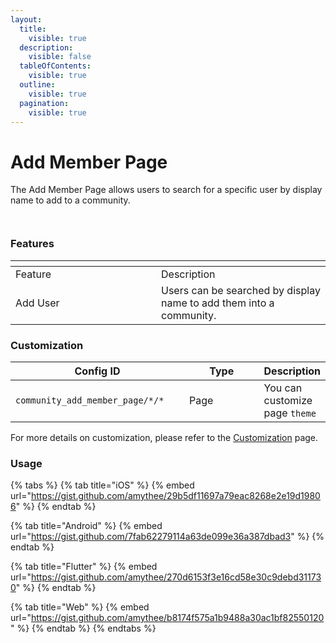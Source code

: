 ```yaml
---
layout:
  title:
    visible: true
  description:
    visible: false
  tableOfContents:
    visible: true
  outline:
    visible: true
  pagination:
    visible: true
---
```


# Add Member Page

The Add Member Page allows users to search for a specific user by display name to add to a community.

<div><figure><img src="../../../../../.gitbook/assets/am1.png" alt=""><figcaption></figcaption></figure> <figure><img src="../../../../../.gitbook/assets/am2.png" alt=""><figcaption></figcaption></figure></div>

### Features <a href="#features" id="features"></a>

<table data-header-hidden><thead><tr><th width="217"></th><th></th></tr></thead><tbody><tr><td>Feature</td><td>Description</td></tr><tr><td>Add User</td><td>Users can be searched by display name to add them into a community.</td></tr></tbody></table>

### Customization

<table><thead><tr><th width="269">Config ID</th><th width="122">Type</th><th>Description</th></tr></thead><tbody><tr><td><code>community_add_member_page/*/*</code></td><td>Page</td><td>You can customize page <code>theme</code></td></tr></tbody></table>

For more details on customization, please refer to the [Customization](../../../customization/) page.

### Usage <a href="#usage" id="usage"></a>

{% tabs %}
{% tab title="iOS" %}
{% embed url="https://gist.github.com/amythee/29b5df11697a79eac8268e2e19d19806" %}
{% endtab %}

{% tab title="Android" %}
{% embed url="https://gist.github.com/7fab62279114a63de099e36a387dbad3" %}
{% endtab %}

{% tab title="Flutter" %}
{% embed url="https://gist.github.com/amythee/270d6153f3e16cd58e30c9debd311730" %}
{% endtab %}

{% tab title="Web" %}
{% embed url="https://gist.github.com/amythee/b8174f575a1b9488a30ac1bf82550120" %}
{% endtab %}
{% endtabs %}
